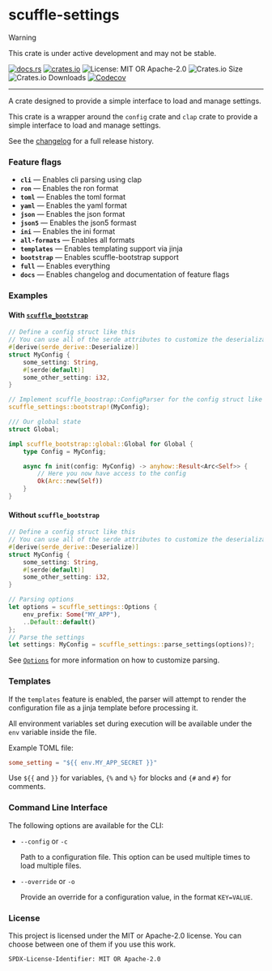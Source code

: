 <!-- sync-readme title [[ -->
# scuffle-settings
<!-- sync-readme ]] -->

> [!WARNING]  
> This crate is under active development and may not be stable.

<!-- sync-readme badge [[ -->
[![docs.rs](https://img.shields.io/docsrs/scuffle-settings/0.1.4.svg?logo=docs.rs&label=docs.rs&style=flat-square)](https://docs.rs/scuffle-settings/0.1.4)
[![crates.io](https://img.shields.io/badge/crates.io-v0.1.4-orange?style=flat-square&logo=rust&logoColor=white)](https://crates.io/crates/scuffle-settings/0.1.4)
![License: MIT OR Apache-2.0](https://img.shields.io/badge/license-MIT%20OR%20Apache--2.0-purple.svg?style=flat-square)
![Crates.io Size](https://img.shields.io/crates/size/scuffle-settings/0.1.4.svg?style=flat-square)
![Crates.io Downloads](https://img.shields.io/crates/dv/scuffle-settings/0.1.4.svg?&label=downloads&style=flat-square)
[![Codecov](https://img.shields.io/codecov/c/github/scufflecloud/scuffle.svg?label=codecov&logo=codecov&style=flat-square)](https://app.codecov.io/gh/scufflecloud/scuffle)
<!-- sync-readme ]] -->

---

<!-- sync-readme rustdoc [[ -->
A crate designed to provide a simple interface to load and manage settings.

This crate is a wrapper around the `config` crate and `clap` crate
to provide a simple interface to load and manage settings.

See the [changelog](./CHANGELOG.md) for a full release history.

### Feature flags

* **`cli`** —  Enables cli parsing using clap
* **`ron`** —  Enables the ron format
* **`toml`** —  Enables the toml format
* **`yaml`** —  Enables the yaml format
* **`json`** —  Enables the json format
* **`json5`** —  Enables the json5 formast
* **`ini`** —  Enables the ini format
* **`all-formats`** —  Enables all formats
* **`templates`** —  Enables templating support via jinja
* **`bootstrap`** —  Enables scuffle-bootstrap support
* **`full`** —  Enables everything
* **`docs`** —  Enables changelog and documentation of feature flags

### Examples

#### With [`scuffle_bootstrap`](https://docs.rs/scuffle-bootstrap/latest)

````rust
// Define a config struct like this
// You can use all of the serde attributes to customize the deserialization
#[derive(serde_derive::Deserialize)]
struct MyConfig {
    some_setting: String,
    #[serde(default)]
    some_other_setting: i32,
}

// Implement scuffle_boostrap::ConfigParser for the config struct like this
scuffle_settings::bootstrap!(MyConfig);

/// Our global state
struct Global;

impl scuffle_bootstrap::global::Global for Global {
    type Config = MyConfig;

    async fn init(config: MyConfig) -> anyhow::Result<Arc<Self>> {
        // Here you now have access to the config
        Ok(Arc::new(Self))
    }
}
````

#### Without `scuffle_bootstrap`

````rust
// Define a config struct like this
// You can use all of the serde attributes to customize the deserialization
#[derive(serde_derive::Deserialize)]
struct MyConfig {
    some_setting: String,
    #[serde(default)]
    some_other_setting: i32,
}

// Parsing options
let options = scuffle_settings::Options {
    env_prefix: Some("MY_APP"),
    ..Default::default()
};
// Parse the settings
let settings: MyConfig = scuffle_settings::parse_settings(options)?;
````

See [`Options`](https://docs.rs/scuffle-settings/0.1.4/scuffle_settings/options/struct.Options.html) for more information on how to customize parsing.

### Templates

If the `templates` feature is enabled, the parser will attempt to render
the configuration file as a jinja template before processing it.

All environment variables set during execution will be available under
the `env` variable inside the file.

Example TOML file:

````toml
some_setting = "${{ env.MY_APP_SECRET }}"
````

Use `${{` and `}}` for variables, `{%` and `%}` for blocks and `{#` and `#}` for comments.

### Command Line Interface

The following options are available for the CLI:

* `--config` or `-c`
  
  Path to a configuration file. This option can be used multiple times to load multiple files.

* `--override` or `-o`
  
  Provide an override for a configuration value, in the format `KEY=VALUE`.

### License

This project is licensed under the MIT or Apache-2.0 license.
You can choose between one of them if you use this work.

`SPDX-License-Identifier: MIT OR Apache-2.0`
<!-- sync-readme ]] -->
